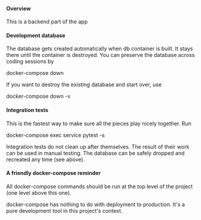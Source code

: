 #### Overview
This is a backend part of the app

#### Development database
The database gets created automatically when db container is built. It stays there until the container is destroyed. You can preserve the database across coding sessions by

docker-compose down

If you want to destroy the existing database and start over, use

docker-compose down -v

#### Integration tests
This is the fastest way to make sure all the pieces play nicely together. Run

docker-compose exec service pytest -s

Integration tests do not clean up after themselves. The result of their work can be used in manual testing. The database can be safely dropped and recreated any time (see above).

#### A friendly docker-compose reminder
All docker-compose commands should be run at the top level of the project (one level above this one).

docker-compose has nothing to do with deployment to production. It's a pure development tool in this project's context.
